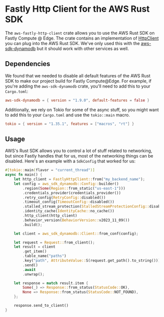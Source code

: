 # Fastly Http Client for the AWS Rust SDK
The `aws-fastly-http-client` crate allows you to use the AWS Rust SDK on Fastly Compute @ Edge. The crate contains an
implementation of [HttpClient](https://docs.rs/aws-sdk-config/latest/aws_sdk_config/config/trait.HttpClient.html)
you can plug into the AWS Rust SDK. We've only used this with the [aws-sdk-dynamodb](https://crates.io/crates/aws-sdk-dynamodb)
but it should work with other services as well.

## Dependencies
We found that we needed to disable all default features of the AWS Rust SDK to make our project build for Fastly
Compute@Edge. For example, if you're adding the `aws-sdk-dynamodb` crate, you'll need to add this to your `Cargo.toml`:

```toml
aws-sdk-dynamodb = { version = "1.9.0", default-features = false }
```

Additionally, we rely on Tokio for some of the async stuff, so you might want to add this to your `Cargo.toml` and use
the `tokio::main` macro.
```toml
tokio = { version = "1.35.1", features = ["macros", "rt"] }
```

## Usage
AWS's Rust SDK allows you to control a lot of stuff related to networking, but since Fastly handles that for us, most of
the networking things can be disabled. Here's an example with a `SdkConfig` that worked for us:

```rust
#[tokio::main(flavor = "current_thread")]
async fn main() {
    let http_client = FastlyHttpClient::from("my_backend_name");
    let config = aws_sdk_dynamodb::Config::builder()
        .region(Some(Region::from_static("us-east-1")))
        .credentials_provider(credentials_provider())
        .retry_config(RetryConfig::disabled())
        .timeout_config(TimeoutConfig::disabled())
        .stalled_stream_protection(StalledStreamProtectionConfig::disabled())
        .identity_cache(IdentityCache::no_cache())
        .http_client(http_client)
        .behavior_version(BehaviorVersion::v2023_11_09())
        .build();

    let client = aws_sdk_dynamodb::Client::from_conf(config);

    let request = Request::from_client();
    let result = client
        .get_item()
        .table_name("paths")
        .key("path", AttributeValue::S(request.get_path().to_string()))
        .send()
        .await
        .unwrap();

    let response = match result.item {
        Some(_) => Response::from_status(StatusCode::OK),
        None => Response::from_status(StatusCode::NOT_FOUND),
    };

    response.send_to_client()
}
```